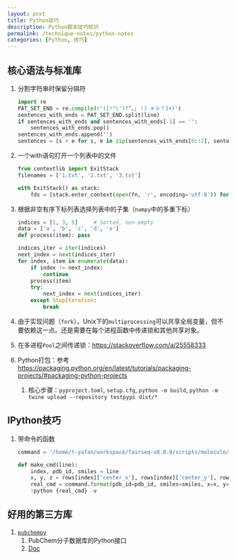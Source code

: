 ```yaml
---
layout: post
title: Python技巧
description: Python脚本技巧知识
permalink: /technique-notes/python-notes
categories: [Python, 技巧]
---
```


## 核心语法与标准库

1. 分割字符串时保留分隔符

    ```python
    import re
    PAT_SET_END = re.compile(r'([!"\')?”。」！）＊※？]+)')
    sentences_with_ends = PAT_SET_END.split(line)
    if sentences_with_ends and sentences_with_ends[-1] == '':
        sentences_with_ends.pop()
    sentences_with_ends.append('')
    sentences = [s + e for s, e in zip(sentences_with_ends[0::2], sentences_with_ends[1::2])]
    ```

2. 一个with语句打开一个列表中的文件

    ```python
    from contextlib import ExitStack
    filenames = ['1.txt', '2.txt', '3.txt']

    with ExitStack() as stack:
        fds = [stack.enter_context(open(fn, 'r', encoding='utf-8')) for fn in filenames]
    ```

3. 根据非空有序下标列表选择列表中的子集（`numpy`中的多重下标）

    ```python
    indices = [1, 3, 5]     # Sorted, non-empty
    data = ['a', 'b', 'c', 'd', 'e']
    def process(item): pass

    indices_iter = iter(indices)
    next_index = next(indices_iter)
    for index, item in enumerate(data):
        if index != next_index:
            continue
        process(item)
        try:
            next_index = next(indices_iter)
        except StopIteration:
            break
    ```

4. 由于实现问题（`fork`），Unix下的`multiprocessing`可以共享全局变量，但不要依赖这一点。还是需要在每个进程函数中传递锁和其他共享对象。
5. 在多进程`Pool`之间传递锁：<https://stackoverflow.com/a/25558333>
6. Python打包：参考<https://packaging.python.org/en/latest/tutorials/packaging-projects/#packaging-python-projects>
   1. 核心步骤：`pyproject.toml`, `setup.cfg`, `python -m build`, `python -m twine upload --repository testpypi dist/*`

## IPython技巧

1. 带命令的函数

    ```python
    command = '/home/t-yafan/workspace/fairseq-v0.8.0/scripts/molecule/tgt2drug/run_docking.py {pdb_id} \'{smiles}\' --xyz {x} {y} {z}'

    def make_cmd(line):
        index, pdb_id, smiles = line
        x, y, z = rows[index]['center_x'], rows[index]['center_y'], rows[index]['center_z']
        real_cmd = command.format(pdb_id=pdb_id, smiles=smiles, x=x, y=y, z=z)
        !python {real_cmd} -v
    ```

## 好用的第三方库

1. [`pubchempy`](https://zhuanlan.zhihu.com/p/58596574)
   1. PubChem分子数据库的Python接口
   2. [Doc](https://pubchempy.readthedocs.io/en/latest/)
